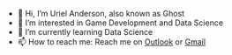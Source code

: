 - 👋 Hi, I’m Uriel Anderson, also known as Ghost
- 👀 I’m interested in Game Development and Data Science
- 🌱 I’m currently learning Data Science
- 📫 How to reach me: Reach me on [Outlook](mailto:uriel_anderson@hotmail.com?subject=[GITHUB]%20Found%20U%20On%20Github) or [Gmail](mailto:uriel.andersonol2012@gmail.com?subject=[GITHUB]%20Found%20U%20On%20Github)

<!---
GhosTheKaos3150/GhosTheKaos3150 is a ✨ special ✨ repository because its `README.md` (this file) appears on your GitHub profile.
You can click the Preview link to take a look at your changes.
--->
